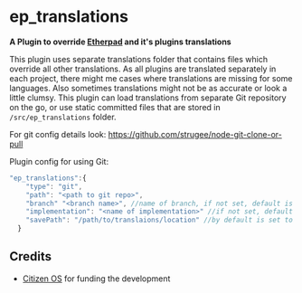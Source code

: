 # ep_translations

**A Plugin to override [Etherpad](https://github.com/ether/etherpad-lite) and it's plugins translations**

This plugin uses separate translations folder that contains files which override all other translations.
As all plugins are translated separately in each project, there might me cases where translations are missing for some languages.
Also sometimes translations might not be as accurate or look a little clumsy. This plugin can load translations from separate Git repository on the go, or use static committed files that are stored in `/src/ep_translations` folder.

For git config details look: https://github.com/strugee/node-git-clone-or-pull

Plugin config for using Git:
``` javascript
"ep_translations":{
    "type": "git",
    "path": "<path to git repo>",
    "branch" "<branch name>", //name of branch, if not set, default is master
    "implementation": "<name of implementation>" //if not set, default is nodegit
    "savePath": "/path/to/translaions/location" //by default is set to node_modules/ep_translations/locales
  }
```

## Credits

* [Citizen OS](https://citizenos.com) for funding the development 
